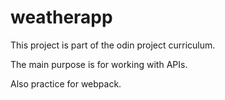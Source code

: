 # weatherapp

This project is part of the odin project curriculum.

The main purpose is for working with APIs.

Also practice for webpack.
